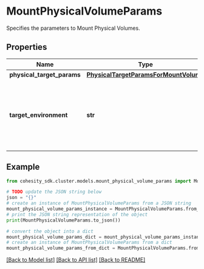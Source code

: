 # MountPhysicalVolumeParams

Specifies the parameters to Mount Physical Volumes.

## Properties

Name | Type | Description | Notes
------------ | ------------- | ------------- | -------------
**physical_target_params** | [**PhysicalTargetParamsForMountVolume**](PhysicalTargetParamsForMountVolume.md) |  | [optional] 
**target_environment** | **str** | Specifies the environment of the recovery target. The corresponding params below must be filled out. | 

## Example

```python
from cohesity_sdk.cluster.models.mount_physical_volume_params import MountPhysicalVolumeParams

# TODO update the JSON string below
json = "{}"
# create an instance of MountPhysicalVolumeParams from a JSON string
mount_physical_volume_params_instance = MountPhysicalVolumeParams.from_json(json)
# print the JSON string representation of the object
print(MountPhysicalVolumeParams.to_json())

# convert the object into a dict
mount_physical_volume_params_dict = mount_physical_volume_params_instance.to_dict()
# create an instance of MountPhysicalVolumeParams from a dict
mount_physical_volume_params_from_dict = MountPhysicalVolumeParams.from_dict(mount_physical_volume_params_dict)
```
[[Back to Model list]](../README.md#documentation-for-models) [[Back to API list]](../README.md#documentation-for-api-endpoints) [[Back to README]](../README.md)


